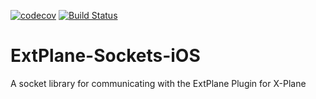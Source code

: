 [![codecov](https://codecov.io/gh/ChristianPraiss/ExtPlane-Sockets-iOS/branch/master/graph/badge.svg)](https://codecov.io/gh/ChristianPraiss/ExtPlane-Sockets-iOS)  [![Build Status](https://www.bitrise.io/app/c134e73acdc9a520.svg?token=dFwdCetDukP4li-lOwBaZQ&branch=master)](https://www.bitrise.io/app/c134e73acdc9a520)

# ExtPlane-Sockets-iOS
A socket library for communicating with the ExtPlane Plugin for X-Plane
